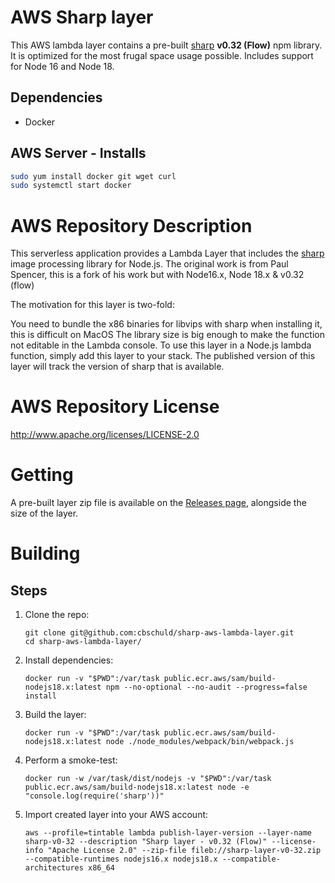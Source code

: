# AWS Sharp layer

This AWS lambda layer contains a pre-built [sharp](https://www.npmjs.com/package/sharp) **v0.32 (Flow)** npm library.
It is optimized for the most frugal space usage possible. Includes support for Node 16 and Node 18.

## Dependencies

- Docker

## AWS Server - Installs

```sh
sudo yum install docker git wget curl
sudo systemctl start docker
```

# AWS Repository Description

This serverless application provides a Lambda Layer that includes the [sharp](https://sharp.pixelplumbing.com/) image processing library for Node.js. The original work is from Paul Spencer, this is a fork of his work but with Node16.x, Node 18.x & v0.32 (flow)

The motivation for this layer is two-fold:

You need to bundle the x86 binaries for libvips with sharp when installing it, this is difficult on MacOS
The library size is big enough to make the function not editable in the Lambda console. To use this layer in a Node.js lambda function, simply add this layer to your stack. The published version of this layer will track the version of sharp that is available.

# AWS Repository License

http://www.apache.org/licenses/LICENSE-2.0

# Getting

A pre-built layer zip file is available on the [Releases page](../../releases), alongside the size of the layer.

# Building

## Steps

1. Clone the repo:
   ```shell script
   git clone git@github.com:cbschuld/sharp-aws-lambda-layer.git
   cd sharp-aws-lambda-layer/
   ```
1. Install dependencies:
   ```shell script
   docker run -v "$PWD":/var/task public.ecr.aws/sam/build-nodejs18.x:latest npm --no-optional --no-audit --progress=false install
   ```
1. Build the layer:
   ```shell script
   docker run -v "$PWD":/var/task public.ecr.aws/sam/build-nodejs18.x:latest node ./node_modules/webpack/bin/webpack.js
   ```
1. Perform a smoke-test:
   ```shell script
   docker run -w /var/task/dist/nodejs -v "$PWD":/var/task public.ecr.aws/sam/build-nodejs18.x:latest node -e "console.log(require('sharp'))"
   ```
1. Import created layer into your AWS account:
   ```shell script
   aws --profile=tintable lambda publish-layer-version --layer-name sharp-v0-32 --description "Sharp layer - v0.32 (Flow)" --license-info "Apache License 2.0" --zip-file fileb://sharp-layer-v0-32.zip --compatible-runtimes nodejs16.x nodejs18.x --compatible-architectures x86_64
   ```
